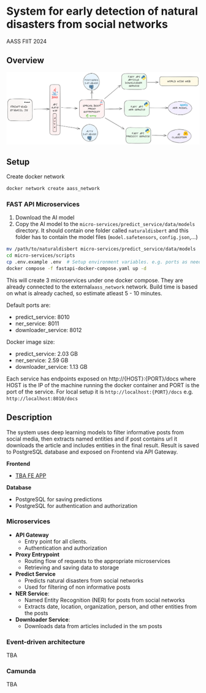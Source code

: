 # System for early detection of natural disasters from social networks

AASS FIIT 2024

## Overview
![Build Status](assets/api_diagram.png)

## Setup
Create docker network
```bash
docker network create aass_network
```

### FAST API Microservices
1. Download the AI model
2. Copy the AI model to the `micro-services/predict_service/data/models` directory. 
It should contain one folder called `naturaldisbert` and this folder has to contain the model files (`model.safetensors`, `config.json`,...)
```bash
mv /path/to/naturaldisbert micro-services/predict_service/data/models
cd micro-services/scripts
cp .env.example .env  # Setup environment variables. e.g. ports as needed
docker compose -f fastapi-docker-compose.yaml up -d
```
This will create 3 microservices under one docker compose. They are already connected to the external`aass_network` network. Build time is based on what is already cached, so estimate atleast 5 - 10 minutes.

Default ports are:
- predict_service: 8010
- ner_service: 8011
- downloader_service: 8012

Docker image size:
- predict_service: 2.03 GB
- ner_service: 2.59 GB
- downloader_service: 1.13 GB

Each service has endpoints exposed on http://{HOST}:{PORT}/docs
where HOST is the IP of the machine running the docker container and PORT is the port of the service. For local setup it is `http://localhost:{PORT}/docs` e.g. `http://localhost:8010/docs`

## Description
The system uses deep learning models to filter informative posts from social media, then extracts named entities and if post contains url it downloads the article and includes entities in the final result. Result is saved to PostgreSQL database and exposed on Frontend via API Gateway.

**Frontend**
- [TBA FE APP](natdis-detect-fe/README.md)

**Database**
- PostgreSQL for saving predictions
- PostgreSQL for authentication and authorization

### Microservices
- **API Gateway**
    - Entry point for all clients. 
    - Authentication and authorization
- **Proxy Entrypoint**
    - Routing flow of requests to the appropriate microservices
    - Retrieving and saving data to storage
- **Predict Service**
    - Predicts natural disasters from social networks
    - Used for filtering of non informative posts
- **NER Service**:
    - Named Entity Recognition (NER) for posts from social networks
    - Extracts date, location, organization, person, and other entities from the posts
- **Downloader Service**:
    - Downloads data from articles included in the sm posts

### Event-driven architecture
TBA

### Camunda
TBA
